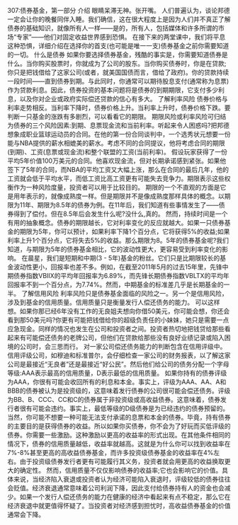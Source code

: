 307:债券基金，第一部分
介绍
眼睛呆滞无神。张开嘴。
人们普遍认为，谈论邦德一定会让你的晚餐同伴入睡。我们确信，这在很大程度上是因为人们并不真正了解债券的基础知识，就像所有人一样——是的，所有人，包括媒体和许多所谓的市场“专家”——他们对固定收益世界感到恐惧。
在接下来的两堂课中，我们将平息这种恐惧，详细介绍在选择你的首支(也可能是唯一一支)债券基金之前你需要知道的一切。
什么是债券
如果你要选择债券基金，残酷的事实是，你需要知道债券是什么。当你购买股票时，你就成为了公司的股东。当你购买债券时，你是在贷款;你只是把钱借给了这家公司(或者，就美国国债而言，借给了政府)。你的贷款持续一段时间——直到债券到期。与此同时，你通常可以期待股息支付(通常称为息票)作为贷款利息。因此，债券投资的基本问题将是债券的到期期限，它支付多少利息，以及你对企业或政府实际偿还贷款的信心有多大。
了解利率风险
债券价格与利率走势相反。当利率下降时，债券价格上升。当利率上升时，债券价格下跌。要判断一只基金的涨跌有多剧烈，可以看看它的期限。
期限风险或利率风险可归结为债券的三个风险因素:到期、息票现金流和当前利率。听起来令人困惑吗?把邦德想象成职业篮球运动员的合同。在他的第一份合同谈判中，一个选秀状元想要一份能与NBA提供的薪水相媲美的薪水。考虑不同的合同提议，他将考虑合同的期限(到期)、工资(息票或现金流)和整个联盟的工资(当前利率)。
假设玩家获得了一份平均5年价值100万美元的合同。他喜欢现金流，但对长期承诺感到紧张。如果他签下了5年的合同，而NBA的平均工资又大幅上涨，那么在合同的最后几年，他的工资就会低于平均水平，而低工资比高工资更有可能失去竞争力。期限表示这些权衡作为一种风险度量，投资者可以用于比较目的。
期限的一个不直观的方面是它是用年表示的，就像成熟度一样。但是期限并不是像成熟度那样具体的概念。以期限为11年、期限为8.5年的债券为例。在11年后，我们知道有些事情发生了——债券得到了偿付。但在8.5年后会发生什么呢?没什么,真的。
然而，持续时间是一个有用的抽象概念。债券的期限越长，它对利率变化的反应就越大。如果一只债券基金的期限为5年，你可以预计，如果利率下降1个百分点，它将获得5%的收益;如果利率上升1个百分点，它将失去5%的收益。那么期限为8。5年的债券基金呢?我们知道，与期限为5年的债券基金相比，它的波动性更大，更容易受到利率变化的影响。
在晨星，我们是短期和中期(3 - 5年)基金的粉丝。它们只是比期限较长的基金波动性更小，回报率也差不多。例如，在截至2011年5月的过去15年里，先锋中期债券指数VBIIX的平均年回报率为6.89%，而先锋长期债券指数VBLTX的平均年回报率不到一个百分点，为7.74%。然而，中期基金的标准差几乎是长期基金的一半。
了解信用风险
利率风险只是债券基金面临的风险之一。另一个是信用风险，涉及到基金的信用质量。信用质量只是衡量发行人偿还债务的能力。
可以这样想。如果你那已经6年没有工作的无良姐夫想向你借50美元，你可能会想，你还会看到那50美元吗?你更有可能把钱借给你的超级负责任的小妹妹，她只是需要一点应急现金。同样的情况也发生在公司和投资者之间。投资者热切地把钱贷给那些看起来有可能偿还债务的老牌公司，但他们在贷款给那些没有良好业绩记录或陷入困境的公司时，会三思而行。
对一家公司偿还债务能力的判断包含在信用评级中。信用评级公司，如穆迪和标准普尔，会仔细检查一家公司的财务报表，以了解这家公司是最接近“无良者”还是最接近“好公民”。然后他们给公司的债务分配一个字母等级:AAA表示最高的信用质量，D表示最低的信用质量。
如果你持有的债券评级为AAA，你很有可能会收回所有的利息和本金。事实上，评级为AAA、AA、A和BBB的债券被认为是投资级的，这意味着发行债券的公司很可能会偿还债务。评级为BB、B、CCC、CC和C的债券属于非投资级或高收益债券。这意味着，债券发行者很有可能会违约。事实上，最低等级的D级债券是为已经违约的债券预留的。
当然，你可能不想要一种可能无法支付承诺的息票和本金的债券。毕竟，持有债券的主要目的是获得债券的收益。所以如果你买债券，你不会为了好玩而买低评级的债券。你需要一些激励。这种激励以更高的收益率的形式出现。在其他条件相同的情况下，债券的信用质量越低，收益率就越高。这就是为什么你可以找到收益率在7%-8%甚至更高的高收益债券基金，而许多投资级债券基金的收益率在4%左右。由于投资级债券发行者更有可能履行其义务，投资者就会用更高的收益换取更大的确定性。
然而，信用质量不仅仅影响债券的收益率;它也会影响它的价值。具体来说，当经济陷入衰退或投资者认为经济可能陷入衰退时，评级较低的债券往往会贬值。经济衰退通常意味着公司利润下降，因此支付给债券持有人的资金也会减少。如果一个发行人偿还债务的能力在健康的经济中看起来有点不稳定，那么它在经济衰退中就更值得怀疑了。当投资者对经济感到担忧时，高收益债券基金的价值通常会下降。
